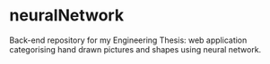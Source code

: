 # neuralNetwork
Back-end repository for my Engineering Thesis: web application categorising hand drawn pictures and shapes using neural network. 
